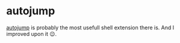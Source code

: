 # autojump

[autojump](https://github.com/wting/autojump) is probably the most usefull
shell extension there is. And I improved upon it 😉.
